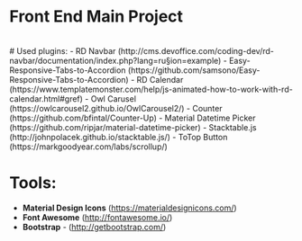 <h1>Front End Main Project</h1> <br>
 # Used plugins:
- RD Navbar (http://cms.devoffice.com/coding-dev/rd-navbar/documentation/index.php?lang=ru&section=example)
- Easy-Responsive-Tabs-to-Accordion (https://github.com/samsono/Easy-Responsive-Tabs-to-Accordion)
- RD Calendar (https://www.templatemonster.com/help/js-animated-how-to-work-with-rd-calendar.html#gref)
- Owl Carusel (https://owlcarousel2.github.io/OwlCarousel2/)
- Counter (https://github.com/bfintal/Counter-Up)
- Material Datetime Picker (https://github.com/ripjar/material-datetime-picker)
- Stacktable.js (http://johnpolacek.github.io/stacktable.js/)
- ToTop Button (https://markgoodyear.com/labs/scrollup/)

# Tools:
- **Material Design Icons** (https://materialdesignicons.com/)
- **Font Awesome** (http://fontawesome.io/)
- **Bootstrap** - (http://getbootstrap.com/)
